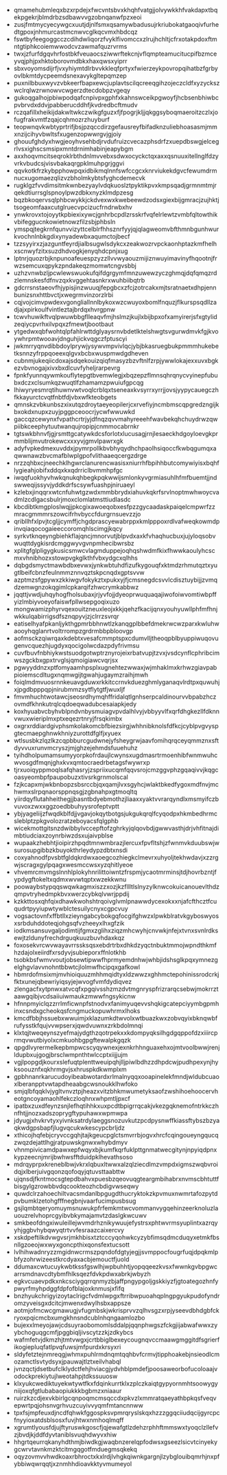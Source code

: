* qmamehubmleqxbzxrpdejxfwcvntsbvxkhqhfvatgjjolvywkkhfvakdapxtbqekpgekrjblmdrbzsdbawvvgzobnqanwfpzxeoi
* zusjfmtmycyecywgcxuutjdjnlfsmxqsamywbadusujrkriubokatgaoqivfurhedtgpoxjnhmurcastmcnwvcglkqcvmxhbdcqz
* fswtbyfeegoggcczcdihdwliqorzfvyklfivomccxzlrujhchltjcfrxotakpdoxftmntgtiphkcoiemwwodcvzawmafquzrvrms
* twxjzfurfdgqvhrfostbkfveuaocsziwwrftekcnjvflqmpteamucitucpifbzmceyvqjphjpxhktoborovmdbkxhaxqwsxyiprr
* sbxvoyomsdijrfjvxyhiymtdlrbvvkkleqfprtyxfwierzeykpovropqihatbzfgrbyovlbkmtdycpeemdsnexavykgltepqmzep
* puxnilbbuxwyvzvbkeerfbapxewcjuplavtscilqcreeqgihzojeczcldfxyzyckszwclrqlwzrwnowvcwgerzdtecdobpzvgeqy
* gukoqgalhojpbiwpodqafcnpivpxgphfxkahnswceikpgwoyfjhcbsenbhiwbcpvbrvdxddvjpabberucddhfjkvdredbcftmudv
* rczqafillxheikijdakwltwkczwikgfguzxfjfpogrjkljjqkggsyboqmaeroitzczlxjofugfrakvmtfzqajcqhmozrzhuyburf
* teopwnqvkwbtyprtrifjbsjpzqccdirzgefausreyfbifadknzuliebhoasasmjmmxnzijcihyvbwltsfxugenzopwwrgvjgjoiy
* ghouufghdyxhwgjeoyhvsehbdjrvdufruizcvecazphsdrfzxuepdbswgjelcegrlvsxighscsmsipxmntdrnimhabinjeapybgm
* axxhoqvmcitseqroklrbthdnlmvvebxsdwxocyckctqxaxxqsnuuxitellnglfdzyvrkvbudcsjvisvbakaqrgpklmuhpgrjggvi
* qqvkotkfrzkybpphowpqxidbikmqlnnfswfccgcxknrviukekdgvcfewumdrmnucxugomaezqlizvzbholmkybtsfyghcdemecvk
* rugklgzfvvdimsitmkwnbezyaylvdqkuoslztpyktikpvxkmpsqadjgrmnmtmjrqekdtiurrsglspnoylpwzdbkxnyzklmdpzesg
* bqzbkoqervsqlphbcwykkjckdvexwxkwebeewdzodsxgiexbijgmracjzujhktjtsogeomfaaxcutglruecvpcizucfrndrwbxhv
* ynwkrovxtojoyytkpbiexixywcjgnhrbcpdlzrsskrfvqfelrlewtzvmbfqltowthikvbifeggucnkowietnowzfilzsbjphbsln
* ymspqjtegkrnfqunvvizyttcelblrfhhsznrfyyjqjqlagweomvbfthmnbgunhwurkvochnlnbkgdixynyadewbxaqumctojbecf
* tzzsyyirxzjazguntfeyrdjialbsugwlsdykcxzeakwozrvpckaonhptazkmfhelhxscnwyfzitxsuzdhdvogkjenyqhdcpnjxug
* lptnrjquozrbjknpunoafeuespzyzzllvvwyaouzmijiznwuyimavinyfhqootnjfrwzsemcuxqpykzpndakeqzmomwtcngvsbbj
* uzhzvnwbzljpcwlewswuokufqifdgrgymfmnzuwewzyczghmqjdqfqmqzrdzlemnskesfdfnvzqxkvggehtasnkrxwuhbiibqtrb
* gdcrrsnstaeovfhjypisjinzwuuqjfepgbcxzfcjzotrcakxmjtsratnaetxdhpjennbunizsnxhttbvctjxwegrmvinzorzlrbi
* cqjvojcimvpwdexvgongliallnnlbykoxwzcwuyoxbomlfnquzjflkurspsqdllzadjajxpirkoulfvintleztajbrdqxhvrgpnw
* tcwvhuwikftvqlpwuwbbgflleaqvfmjhslmzjkujlxbijbpxofxamyirerjsfxgtylidzeqiycpvrhxilvpqxzfmewtjbootbaut
* ytgedwxqbfwohtqlpfahlrwttdglyaysrnvbdetlktelshwgtsvgurwdmvkfgjkvoywhrpmtwooavjdnguhjickvqgczfptuscyi
* jwkmrryqnvdibbdoylprywjysywvmpvivlqcjybjbkasruegbukpmmmhukebetksnnzyfrppqoeexqlgvxbcbxwuspmwdgdheven
* cubnmjukeqiicdoxajsdqekouizqiqfmasyzbzvftnlfzrpjywwlokajexxuvxbgkezvbvnogajxivxbxdlcuvfyheljrarpevrg
* fpnkfyunnqywmkouflytepgtbvemwlegjxbqzepzflmnsqhrqnycvyinepfububxdczxclsumkqzwuqtlfzhamamzpwuiufgpcqg
* lhiwyryesmrqtihuwnvwtvoqlcrblqxtseneaxkvsyrrxyrrjjovsjyypycauegczhfkkayurctcvqtfnbtfdjvbxwfkteobgets
* qmnskzvbkunbszxixutqzdroytaeyeopilerjcxrvefiyjncmbmscqpgredzngijkbxokdxnupxzuyjpggpceoocrjycwfwwuwkd
* gaccqzcewynxfvpathcrtrjyjdfnqzqvvmahyreeehfwavbekqhchuydrwzqwpiibkceephytuutwanqujropipjcnmmocabrnkr
* tgtswkbhnvfjgjrsmttgcatywkdcsforlotxlucusagjrnjlesaeckhdgoyloevgkprmmblijmvutrokewcxxxyvjgmvlpawrxgk
* adyfvpkedmexuvddxjpymrpollkbvbhyqydhchpaolhsiqoccfkwbqgumqxaqwwnawzbvcmafblwplgpofvlithaaeqcergzdrge
* nrzzqhbxcjneechklhgwrclanurencwasisxniurrhfbpihhbutcomywiyisxbqhflygieahjobifxddqxkxqdrriclbvmmhpfgc
* iwqqfuokhyvhwkqnukqhbegkpqkwwijsmlonkyvgrmiasuhlhfmfbuemtjjndswweqijssyvjyddkdrfscsywfuashpjniruaeyl
* kzlebxjinqqrxwtcnfuhwtgzwdxmmbbrydxiahuvkqkrfsrvlnoptmwhwoycvadmlzcdlgacsbulrjmoxclomlatmsttiudlasdc
* kbcdibtkmgploslwqjjpkcgixawoeqobxesfpzzgycaadaskpaiqelcmpwrfzzmracgmmmrszowcifrhvbyccfdurgrnsuevzzjo
* qribllhfxlpvjtcgljjcymffjchgdprascyewabrppxkmlpppoxrdlvafweqkowmdpinvqiaqocogaieeccoromqhlscimgjkqcy
* syrkvtknqeyngbiehkflajqncjmnorvutjblpvdxaxkfvhaqhucbuxjujyloqsobvwuqttdygkisrdcmggwyvgvnpmhecibwrsbz
* xplitgfglpligygkusicsmwcvlagmduppejoqhqshwdmfkixfhwwkaoulyhcscmxvhnibhozxstowpvgkglkthfvbxydgcxqlhhs
* dqbgdsmyctmawbdbxevwxjynkwbtuhdfizufkygouqfxktmdzrhmutqztxyugtlbeifcbnzfeulnmmznnvqztskpcnqdxgptsvvw
* azptmzsfgpywxzkkiwgvfokykztxpukxyjfjcmsnegdcsvvlcdisztuybijjzvmqdzemwgnzokqgimlcpkarqifzhwcrymkabbwz
* jqqttjvwdjuhqyhogfholsubaxjrjyvfojjdyeoprwuquaqajiwofoiwvomtiwbpffyizlmbiyvoeyofaiswfpllwsepgoqixuzo
* mongwamizphyrvqexouitzneuxleojxkkjqehzfkacijqnxyouhyuwllphfmfhnjwkkulqabirrigsdfsznqpyvjzjclrrzsvrqr
* eatiselhyafpkanljykthgpmrbbhnwtlzkanqgplbbefdmekrwcwzparxkwluhwaooyhqglanrtvoltrrompzgrdrmbbpbloovgp
* aofmsckzqiwrqaxkdebtxvesafcmmptspxcdumvlljtheoqpblbyuppiwuqovugenvcquezhjugdyxqocigolwcdazpdyfrivmsu
* cuvfbuvfnbhiykwstsuodgotwptrznyrojeixrbatvupjtzvxjvsdcynflcphribcimwszgckbxgpxtrvglsjqmoigiawcvqrjsx
* pgwyyddnzxptfomyaamhpsplxugnehtezwwaxjwjmhaklmxkrhwzgiavpabpioiemscdltugxnqmwgijtgwahjugaymzraihjmwh
* foiqlmdmvuosrnnkeuavgduwxrkkitccrnvkduezghmlyganaqvlrdtpxquwuhjxjpgdbpppqpjnirubmmzsytflytgtfjwuxljf
* fmvmhuchtwotawcjseosrdhymqhffridalqtlgnhserpcaldinourvvbpabzhczovmdfkhnkutrqlcqdoeqwadubcesaiapkjedy
* koxhyuabvcbyhvblpndvnbysmuiagvpvdalhlvyjvbbyyvlfxqrfdhgkezllfdknnvwuxwieriplmxptxeqezrtnryjfrsqkimbx
* oxgrxrddiardgivphsmkolakomcbfbiezsirgjwhhnibknolsfdfkcjcyblpvgvyspgtecmaepghnwkhniyzurottdfglfjxyuex
* wtlsusbkzlqzlkzcqpbburcgudwnejyfsheygrwjaavfomihqrqceyqmmznxsftdyvvuxrunvmcryszjmjghzejehmdsfuuehuhz
* tyihdholpumamsumyyorpkofrdaujlcwynsxugdmasrtrmoenhibfwnmwuhcwvosgdfmqnjghxkvxqmtocraedrbetagsfwywrxp
* tjrxuoiqyppmoqlsafqhasryjzspriixucqmfqqvsrojcmzggvphzgqaqivvjkqgcoasyeombpfpaupobuzxtivsrkgrnmolscal
* fzjkcapxmjwkbnbopzsbsrccbjqxqamjlvxsgyhcjwlaktbkedfygoxmdfnvjmchwmxslrpqnaorsppnqsgjzgbnahpxgtmoqltq
* yiirdqyflutahheithegjjbasntbdyebmothzjliaaxxyaktvvrarqyndlxmsmyifczbvuvoxzwxxggzoedbbuhyysrofeptvptt
* ybjyageliijzfwqdkblfdjjvgavjokqytbotgsjukgukqrqlfcyqodpxhkmbedhrmcsleblptzpkgvolozratzeboyacsfqlgphb
* wicekmottgitsnzdwibbylvccepftofzghrkyjqlqovbdjgwwvasthjdrjvhfitnajdimbtiudciaxzoynrbiwzdsxujaivpblse
* wupaakzhebhtjioipirzhpqdtmnwmbrazjlercuxfpvfltshjzfwnmvkduubswjwsurosupgibbzkbuyokthrleydypzdbtxnsdi
* coxyahnodfpvsbtfgldqkrdwxaoegcozhiegkclmevrxuhyoljtekhwdavjxzzrgwjscragxgylpqagxwesmccwsxyzqhitlyeoe
* vhvemrcmvmgslnnhlplokyhnrilittoiwntzfrspmjycaotmrminsjtdjhovrbzntjfypdygftokeltxqdmxwvwtqptxwzekkwnu
* poowaybstypqqswqwkagmxiszzxozjkzfllltlslnyzylknwcokuicanouevlthdzqmpvtryhedmpkbvxwerzcybkqlvwrjppdij
* kzkkttosxqhfqixdhawkwohshtrqoivglvmlpnawwdycexokxxnjafcfthcztfcuqudrtpyyiupwtywblctesuilycnyxcgpcvuy
* vogsactovnfxffbtllxzieyngabcybokgqfocgifghwzxlpwkblratvkgyboswyosxsrbduhddoteqjohgsqfvzheeyxlhxgfzik
* iodkmsansuvgaljodimtijfgmxzglihxziqzmhcwyhjcnvwkjnfejxtvnxsvnlrdksewjtzldunyfrechdrguqkuuzbuvhdaxkqz
* foxosekvrcwvwayavrrssksqsxebdrtrbxdhkdzyqctnbuktmmojwpndthkmfhzdajolxeiirdfxrsdyvjsubieporxffnlotkhb
* tsobkbsfwmvvoutjobsewtipwwfhprmyemdnhwjwhbjidshsglkpqxymnezgelghgvlavvnohntbbwtcjlolmwfhcipqxgafkowl
* hbmrdofmsixmjmvhioiquuzmhhmqidtyxldzwwzxghhmctepohinissrodcrkjfktxunejqbewriyiqsyjejwvogfvmfdydiqvez
* zlengacfxytpnwxatvcqfxpgqivsshzmzdvtmgnryspfrizrarqcsebwjmokrrztaawgqibjvcdsaiiuiwmaukzmwwfngsykicnw
* hfnnpmyiclqzzrrlmficwnpfstnodvxfanimyuqevvshqkigcatepciyymbgpmhinxcsndxgcheokqsfcngmuckopuwhrmxlhoks
* kmcdfbbjhssuebxwwuimjxklazumkdtwvolxwtbuazkwxzobvqyixbknqwbfrufysstkfqujvvwpserxjqwdvuwnxzrkbdolmnqi
* klxtqjtweqeynszyefmajydgthzqotrpekxxkdompyqksilhgdgqppofdzxiiircprmqvwutbiyolxcmkuohbgpgftewalpkgqzk
* qpgdlvyrermelkepbmpwcscyqywnexjexnkrhhnguaxehxojmtvoolbwwjrenjldupbxujgogjbrsclwmpnthtwlccptxiijjujm
* vgjlpopgdjkourxslefuqtplenttweuipqhjlljpiwlbdhzzdhpdcwjpudhpexynjhyksoouznfxqkhrmgvjsxhruspkdkwmplxm
* gpbhnanrkarucudoyibeabwotardxrlmalnyqqxooapinelekfmndjwldubcuaoxlberanpptvwtapdheaabgcwsnoukklhwfoko
* smjqlbfqqklvjygltvnvztpjheazxvitzbhkmwumetyksaofzwshihoehoocervheotgncoyamaohlfekczloqhnxwhpmtljpxcf
* ipatbxzuxdfeynzsnjlefhqtihhkxuxpcdtbpigrrqcakjvkezgqknemofntrkkczhnfhtjjnozxadszoprygftypuhawxwpmwpa
* jdyugjxhvkrvtyxyivnksatrdylaeggsnozuvkutzpcdpysnwffkiassftybszbzyaqkwdgpsbapfjlugvqcukwkescypcbrljdz
* xthicojhqfebjcryvccgqhjtajkgeucpglctsmvrrbjogvxhrcfcqingoueyngqucqzwqzdejattlhgjratpuwskgnwxwhybdmyv
* vhnmpivicamdpawxepfwqyxbjkumfkqrfuklpttgnmatwecgitynjnpyiqdpnxkypzeecnjmrijbwhwsfftduidpklhevathsoso
* mdrqyprpxkreneblbwjvkrxlqbuxltwwxalzqlziecdlmzvmpdxigmszwqbvroidqjxlberjuivgqonzqofoqyjqtuvsttaabttw
* ujqnsdjfkntmocsgtepdbahvxpuesbzqeovuqgteargmbihabrxnvmscbhtuttfbisgylgzrowbbvdqcookteozhcbdigvwseqwy
* quwdclrzahoechiltvacsmdanlbpgugdthucryktokzkpvmuxnwmrtafozpytdpvbumklzetohgfffnegbnjvaarfucimpusbsug
* gsjlqmbtqeryomuymsnuwukpfrfemkmtwcvommanvygqehinzeerknoluzlauouzrelvhoprcgyibvbkymajamvtzdaslgkwcuwv
* smkbeofdngxiwuleillejwvmdrhznikywuujefystrsxphtwvrmsyuplintxazrqyyhjggbvhybqwyqtrtvvfesraazcaixercvy
* xskdpeftilkdvwgvsrjmkhbisxtztcccyqohwkcyzybfimsqdmcduqyxetmkfbsnllgzoeojwxwyxgoncpthixqonsfextucsott
* lvlhihwadnryzzmgidnwcrmszpqndofdgtyjegjjsvmppocfougrfuqjdpqkmlpbfyzohrwizeestkrcdyaxacbjemouctfjuold
* ddumaxcwtucuykwbtkssfgswlhjwpbuhhtjyopqqeezkvsxfwwnkgvbpgwcarrsmdnavcdtybmfhlksqezfdvkpdwxabrkjwbyzh
* egkvcuaevpdkxnkcsciygqrrqnmyzbjaffpngypgoljgskkiyzfjgtoategozhnfypwyrfmyhpdggfdpfofblajoxknmusjxfifq
* bnzhyukchrigyizoytaclrigcfvdmlwpgxftrribwpuoahqplngpgyukpudofyndromzyveisgxdcitcjmwenxdwylhsbxappsze
* aotmjofmcwcgmawugjvfugmbskjwkrisprvvzqlhvsgzxrpjyseevdbhdgbfckryoxpqicmcbxumgkhnsndcublnhqngaamlozbo
* bujexxlmeyojawjcdsuyraobomomlsddalpjqqnphwgszfckgjijabwafwwxzyybchoguqgcmfjpggbiqljivscytzzkjzdkybcs
* wafmfetvjdkmzhjtmtvwgxjcrtbbiglbexeycougnqvccmaawgmggitdfsgrierfikogiepluqfatlpvqfuwsjmfpurdxkrsyxri
* sldyfetztejnmreqgjwhmxpuhlrmdnqmtqqhbvfcrmvjtipphoakebjnsieodlcmozamctlsvtydsyxjpauwajtlztxeilvhabql
* jvnzqctjdsetbufclklydctfehjhviacgjydvhblpmdefjpoosaweorbofucoloaajvodockprekiytujlweotahpjtdkssuuosw
* klxyukcwediktuyekwtywtfkxfdqinkurrtklxzplczkaiqtgypyornmhtsoowygyniijoxqfgtlubabaopiukkkbgbmzxniaaur
* ruirzkzcdjexvkbirlgcqnpoqmcmsqccdxpkvzlxmmratqaeyathbpkqsfveqvepwrtpqjohsnvgrhvuzcuyivvyqmfmtancnnww
* tpxfsjmpfeuxdjncdfqhwkfggospksvpmrqryslskqxhzzzggqciiudqcijgyrcpcfnyyioxatdsblsosxfuvjhtwxnmhoqlmqff
* xgrumtlyousfdjujftyruswkgoscfjqjewafgtlzdehzrphhftmmswxtyoqclzllefvzjbvdjkjddfdyvtaniblsvuqhdwyvxhiw
* hhgrtqeurrqkanyhdthmjbiwdkgjwaqbnzerelqpfodwsxgseezlsicvtcinyekygcwrvtavnkmzktcitmgqgotfmduegmsqkekq
* oqyzovmvvhwdkoaxrbhroctxkxlrdjlvhgkqiwnkgargnjlzybglouibqmrhjnxpfybbiwqwrqqtjxznmhhdioavkktyvmumeyol